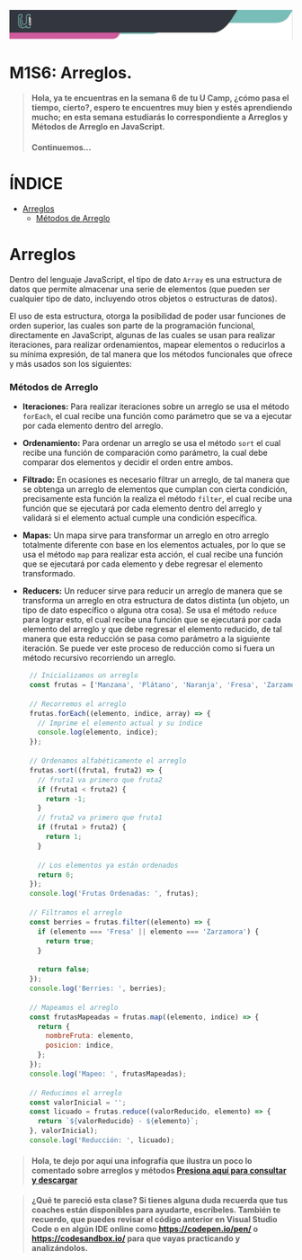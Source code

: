 ![Banner](./imagenes/banner.png)

# M1S6: Arreglos.

>#### Hola, ya te encuentras en la semana 6 de tu U Camp, ¿cómo pasa el tiempo, cierto?, espero te encuentres muy bien y estés aprendiendo mucho; en esta semana estudiarás lo correspondiente a Arreglos y Métodos de Arreglo en JavaScript.
>#### Continuemos...

# ÍNDICE

- [Arreglos](https://github.com/U-Camp/BOOT-M1-SEM6/blob/main/README.md#arreglos)
  - [Métodos de Arreglo](https://github.com/U-Camp/BOOT-M1-SEM6/blob/main/README.md#m%C3%A9todos-de-arreglo)

# Arreglos

Dentro del lenguaje JavaScript, el tipo de dato `Array` es una estructura de datos que permite almacenar una serie de elementos (que pueden ser cualquier tipo de dato, incluyendo otros objetos o estructuras de datos).

El uso de esta estructura, otorga la posibilidad de poder usar funciones de orden superior,  las cuales son parte de la programación funcional, directamente en JavaScript, algunas de las cuales se usan para realizar iteraciones, para realizar ordenamientos, mapear elementos o reducirlos a su mínima expresión, de tal manera que los métodos funcionales que ofrece y más usados son los siguientes:

### Métodos de Arreglo

- **Iteraciones:** Para realizar iteraciones sobre un arreglo se usa el método `forEach`, el cual recibe una función como parámetro que se va a ejecutar por cada elemento dentro del arreglo.

- **Ordenamiento:** Para ordenar un arreglo se usa el método `sort` el cual recibe una función de comparación como parámetro, la cual debe comparar dos elementos y decidir el orden entre ambos.

- **Filtrado:** En ocasiones es necesario filtrar un arreglo, de tal manera que se obtenga un arreglo de elementos que cumplan con cierta condición, precisamente esta función la realiza el método `filter`, el cual recibe una función que se ejecutará por cada elemento dentro del arreglo y validará si el elemento actual cumple una condición específica.

-   **Mapas:** Un mapa sirve para transformar un arreglo en otro arreglo totalmente diferente con base en los elementos actuales, por lo que se usa el método `map` para realizar esta acción, el cual recibe una función que se ejecutará por cada elemento y debe regresar el elemento transformado.
  
- **Reducers:** Un reducer sirve para reducir un arreglo de manera que se transforma un arreglo en otra estructura de datos distinta (un objeto, un tipo de dato específico o alguna otra cosa). Se usa el método `reduce` para lograr esto, el cual recibe una función que se ejecutará por cada elemento del arreglo y que debe regresar el elemento reducido, de tal manera que esta reducción se pasa como parámetro a la siguiente iteración. Se puede ver este proceso de reducción como si fuera un método recursivo recorriendo un arreglo.


```javascript
     // Inicializamos un arreglo
     const frutas = ['Manzana', 'Plátano', 'Naranja', 'Fresa', 'Zarzamora'];

     // Recorremos el arreglo
     frutas.forEach((elemento, indice, array) => {
       // Imprime el elemento actual y su índice
       console.log(elemento, indice);
     });

     // Ordenamos alfabéticamente el arreglo
     frutas.sort((fruta1, fruta2) => {
       // fruta1 va primero que fruta2
       if (fruta1 < fruta2) {
         return -1;
       }
       // fruta2 va primero que fruta1
       if (fruta1 > fruta2) {
         return 1;
       }

       // Los elementos ya están ordenados
       return 0;
     });
     console.log('Frutas Ordenadas: ', frutas);

     // Filtramos el arreglo
     const berries = frutas.filter((elemento) => {
       if (elemento === 'Fresa' || elemento === 'Zarzamora') {
         return true;
       }

       return false;
     });
     console.log('Berries: ', berries);

     // Mapeamos el arreglo
     const frutasMapeadas = frutas.map((elemento, indice) => {
       return {
         nombreFruta: elemento,
         posicion: indice,
       };
     });
     console.log('Mapeo: ', frutasMapeadas);

     // Reducimos el arreglo
     const valorInicial = '';
     const licuado = frutas.reduce((valorReducido, elemento) => {
       return `${valorReducido} - ${elemento}`;
     }, valorInicial);
     console.log('Reducción: ', licuado);
```     
>#### Hola, te dejo por aquí una infografía que ilustra un poco lo comentado sobre arreglos y métodos [Presiona aquí para consultar y descargar](https://github.com/U-Camp/BOOT-M1-SEM6/blob/main/infografias/M1_S6_Infografia%2001.pdf)

>#### ¿Qué te pareció esta clase? Si tienes alguna duda recuerda que tus coaches están disponibles para ayudarte, escríbeles. También te recuerdo, que puedes revisar el código anterior en Visual Studio Code o en algún IDE online como https://codepen.io/pen/ o  https://codesandbox.io/ para que vayas practicando y analizándolos. 
